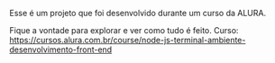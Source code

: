 Esse é um projeto que foi desenvolvido durante um curso da ALURA.

Fique a vontade para explorar e ver como tudo é feito.
Curso: https://cursos.alura.com.br/course/node-js-terminal-ambiente-desenvolvimento-front-end
